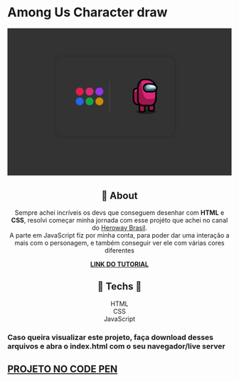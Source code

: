 #  **Among Us Character draw**

![print do projeto](print.png)

<div align="center">

## 	&#127919; **About**
Sempre achei incríveis os devs que conseguem desenhar com **HTML** e **CSS**, resolvi começar minha jornada com esse projéto que achei no canal do <a href="https://www.youtube.com/channel/UCnn6QwXCmb5kR5rqSQZAo2w">Heroway Brasil</a>.<br/>
A parte em JavaScript fiz por minha conta, para poder dar uma interação a mais com o personagem, e também conseguir ver ele com várias cores diferentes


</div>

<div align="center"><a href="https://www.youtube.com/watch?v=YtMlEr7Phd0"> 

**LINK DO TUTORIAL** 

</a></div>

<div align="center">

</div>
<div align="center">

## 🔧 **Techs** 🔧

HTML<br/>
CSS<br/>
JavaScript<br/>

</div>

### Caso queira visualizar este projeto, faça download desses arquivos e abra o index.html com o seu navegador/live server

## <a href="https://codepen.io/thiagofang/pen/xxWXwbZ">PROJETO NO CODE PEN</a>